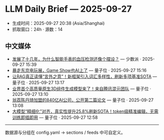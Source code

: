 # LLM Daily Brief — 2025-09-27

- 生成时间：2025-09-27 20:38 (Asia/Shanghai)
- 抓取窗口：24h · 源数：14


## 中文媒体

- [发展了十几年，为什么智能手表的血压检测还像个摆设？](https://sspai.com/post/84622) — 少数派 · 2025-09-27 15:39
- [暴走东京电玩展，Game Show也AI上了](https://www.qbitai.com/2025/09/337317.html) — 量子位 · 2025-09-27 15:16
- [让RAG真正读懂“言外之意”！新框架引入词汇多样性，刷新多项基准SOTA](https://www.qbitai.com/2025/09/337285.html) — 量子位 · 2025-09-27 13:17
- [业界首个高质量原生3D组件生成模型来了！来自腾讯混元团队](https://www.qbitai.com/2025/09/337237.html) — 量子位 · 2025-09-27 13:10
- [翁荔陈丹琦加盟的840亿AI公司，公开第二篇论文](https://www.qbitai.com/2025/09/337217.html) — 量子位 · 2025-09-27 13:08
- [大模型“精细化”对齐，真实性提升25.8%刷新SOTA！token级精准编辑，无需训练即插即用](https://www.qbitai.com/2025/09/337231.html) — 量子位 · 2025-09-27 12:58

---
数据源与分组在 config.yaml → sections / feeds 中可自定义。